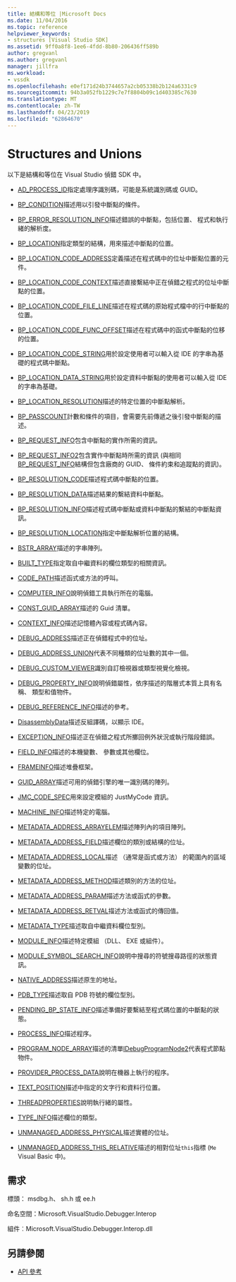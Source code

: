 ```yaml
---
title: 結構和等位 |Microsoft Docs
ms.date: 11/04/2016
ms.topic: reference
helpviewer_keywords:
- structures [Visual Studio SDK]
ms.assetid: 9ff0a8f8-1ee6-4fdd-8b80-206436ff589b
author: gregvanl
ms.author: gregvanl
manager: jillfra
ms.workload:
- vssdk
ms.openlocfilehash: e0ef171d24b3744657a2cb05338b2b124a6331c9
ms.sourcegitcommit: 94b3a052fb1229c7e7f8804b09c1d403385c7630
ms.translationtype: MT
ms.contentlocale: zh-TW
ms.lasthandoff: 04/23/2019
ms.locfileid: "62864670"
---
```

# <a name="structures-and-unions"></a>Structures and Unions
以下是結構和等位在 Visual Studio 偵錯 SDK 中。

- [AD_PROCESS_ID](../../../extensibility/debugger/reference/ad-process-id.md)指定處理序識別碼，可能是系統識別碼或 GUID。

- [BP_CONDITION](../../../extensibility/debugger/reference/bp-condition.md)描述用以引發中斷點的條件。

- [BP_ERROR_RESOLUTION_INFO](../../../extensibility/debugger/reference/bp-error-resolution-info.md)描述錯誤的中斷點，包括位置、 程式和執行緒的解析度。

- [BP_LOCATION](../../../extensibility/debugger/reference/bp-location.md)指定類型的結構，用來描述中斷點的位置。

- [BP_LOCATION_CODE_ADDRESS](../../../extensibility/debugger/reference/bp-location-code-address.md)定義描述在程式碼中的位址中斷點位置的元件。

- [BP_LOCATION_CODE_CONTEXT](../../../extensibility/debugger/reference/bp-location-code-context.md)描述直接繫結中正在偵錯之程式的位址中斷點的位置。

- [BP_LOCATION_CODE_FILE_LINE](../../../extensibility/debugger/reference/bp-location-code-file-line.md)描述在程式碼的原始程式檔中的行中斷點的位置。

- [BP_LOCATION_CODE_FUNC_OFFSET](../../../extensibility/debugger/reference/bp-location-code-func-offset.md)描述在程式碼中的函式中斷點的位移的位置。

- [BP_LOCATION_CODE_STRING](../../../extensibility/debugger/reference/bp-location-code-string.md)用於設定使用者可以輸入從 IDE 的字串為基礎的程式碼中斷點。

- [BP_LOCATION_DATA_STRING](../../../extensibility/debugger/reference/bp-location-data-string.md)用於設定資料中斷點的使用者可以輸入從 IDE 的字串為基礎。

- [BP_LOCATION_RESOLUTION](../../../extensibility/debugger/reference/bp-location-resolution.md)描述的特定位置的中斷點解析。

- [BP_PASSCOUNT](../../../extensibility/debugger/reference/bp-passcount.md)計數和條件的項目，會需要先前傳遞之後引發中斷點的描述。

- [BP_REQUEST_INFO](../../../extensibility/debugger/reference/bp-request-info.md)包含中斷點的實作所需的資訊。

- [BP_REQUEST_INFO2](../../../extensibility/debugger/reference/bp-request-info2.md)包含實作中斷點時所需的資訊 (與相同[BP_REQUEST_INFO](../../../extensibility/debugger/reference/bp-request-info.md)結構但包含廠商的 GUID、 條件約束和追蹤點的資訊)。

- [BP_RESOLUTION_CODE](../../../extensibility/debugger/reference/bp-resolution-code.md)描述程式碼中斷點的位置。

- [BP_RESOLUTION_DATA](../../../extensibility/debugger/reference/bp-resolution-data.md)描述結果的繫結資料中斷點。

- [BP_RESOLUTION_INFO](../../../extensibility/debugger/reference/bp-resolution-info.md)描述程式碼中斷點或資料中斷點的繫結的中斷點資訊。

- [BP_RESOLUTION_LOCATION](../../../extensibility/debugger/reference/bp-resolution-location.md)指定中斷點解析位置的結構。

- [BSTR_ARRAY](../../../extensibility/debugger/reference/bstr-array.md)描述的字串陣列。

- [BUILT_TYPE](../../../extensibility/debugger/reference/built-type.md)指定取自中繼資料的欄位類型的相關資訊。

- [CODE_PATH](../../../extensibility/debugger/reference/code-path.md)描述函式或方法的呼叫。

- [COMPUTER_INFO](../../../extensibility/debugger/reference/computer-info.md)說明偵錯工具執行所在的電腦。

- [CONST_GUID_ARRAY](../../../extensibility/debugger/reference/const-guid-array.md)描述的 Guid 清單。

- [CONTEXT_INFO](../../../extensibility/debugger/reference/context-info.md)描述記憶體內容或程式碼內容。

- [DEBUG_ADDRESS](../../../extensibility/debugger/reference/debug-address.md)描述正在偵錯程式中的位址。

- [DEBUG_ADDRESS_UNION](../../../extensibility/debugger/reference/debug-address-union.md)代表不同種類的位址數的其中一個。

- [DEBUG_CUSTOM_VIEWER](../../../extensibility/debugger/reference/debug-custom-viewer.md)識別自訂檢視器或類型視覺化檢視。

- [DEBUG_PROPERTY_INFO](../../../extensibility/debugger/reference/debug-property-info.md)說明偵錯屬性，依序描述的階層式本質上具有名稱、 類型和值物件。

- [DEBUG_REFERENCE_INFO](../../../extensibility/debugger/reference/debug-reference-info.md)描述的參考。

- [DisassemblyData](../../../extensibility/debugger/reference/disassemblydata.md)描述反組譯碼，以顯示 IDE。

- [EXCEPTION_INFO](../../../extensibility/debugger/reference/exception-info.md)描述正在偵錯之程式所擲回例外狀況或執行階段錯誤。

- [FIELD_INFO](../../../extensibility/debugger/reference/field-info.md)描述的本機變數、 參數或其他欄位。

- [FRAMEINFO](../../../extensibility/debugger/reference/frameinfo.md)描述堆疊框架。

- [GUID_ARRAY](../../../extensibility/debugger/reference/guid-array.md)描述可用的偵錯引擎的唯一識別碼的陣列。

- [JMC_CODE_SPEC](../../../extensibility/debugger/reference/jmc-code-spec.md)用來設定模組的 JustMyCode 資訊。

- [MACHINE_INFO](../../../extensibility/debugger/reference/machine-info.md)描述特定的電腦。

- [METADATA_ADDRESS_ARRAYELEM](../../../extensibility/debugger/reference/metadata-address-arrayelem.md)描述陣列內的項目陣列。

- [METADATA_ADDRESS_FIELD](../../../extensibility/debugger/reference/metadata-address-field.md)描述欄位的類別或結構的位址。

- [METADATA_ADDRESS_LOCAL](../../../extensibility/debugger/reference/metadata-address-local.md)描述 （通常是函式或方法） 的範圍內的區域變數的位址。

- [METADATA_ADDRESS_METHOD](../../../extensibility/debugger/reference/metadata-address-method.md)描述類別的方法的位址。

- [METADATA_ADDRESS_PARAM](../../../extensibility/debugger/reference/metadata-address-param.md)描述方法或函式的參數。

- [METADATA_ADDRESS_RETVAL](../../../extensibility/debugger/reference/metadata-address-retval.md)描述方法或函式的傳回值。

- [METADATA_TYPE](../../../extensibility/debugger/reference/metadata-type.md)描述取自中繼資料欄位型別。

- [MODULE_INFO](../../../extensibility/debugger/reference/module-info.md)描述特定模組 （DLL、 EXE 或組件）。

- [MODULE_SYMBOL_SEARCH_INFO](../../../extensibility/debugger/reference/module-symbol-search-info.md)說明中搜尋的符號搜尋路徑的狀態資訊。

- [NATIVE_ADDRESS](../../../extensibility/debugger/reference/native-address.md)描述原生的地址。

- [PDB_TYPE](../../../extensibility/debugger/reference/pdb-type.md)描述取自 PDB 符號的欄位型別。

- [PENDING_BP_STATE_INFO](../../../extensibility/debugger/reference/pending-bp-state-info.md)描述準備好要繫結至程式碼位置的中斷點的狀態。

- [PROCESS_INFO](../../../extensibility/debugger/reference/process-info.md)描述程序。

- [PROGRAM_NODE_ARRAY](../../../extensibility/debugger/reference/program-node-array.md)描述的清單[IDebugProgramNode2](../../../extensibility/debugger/reference/idebugprogramnode2.md)代表程式節點物件。

- [PROVIDER_PROCESS_DATA](../../../extensibility/debugger/reference/provider-process-data.md)說明在機器上執行的程序。

- [TEXT_POSITION](../../../extensibility/debugger/reference/text-position.md)描述中指定的文字行和資料行位置。

- [THREADPROPERTIES](../../../extensibility/debugger/reference/threadproperties.md)說明執行緒的屬性。

- [TYPE_INFO](../../../extensibility/debugger/reference/type-info.md)描述欄位的類型。

- [UNMANAGED_ADDRESS_PHYSICAL](../../../extensibility/debugger/reference/unmanaged-address-physical.md)描述實體的位址。

- [UNMANAGED_ADDRESS_THIS_RELATIVE](../../../extensibility/debugger/reference/unmanaged-address-this-relative.md)描述的相對位址`this`指標 (`Me` Visual Basic 中)。

## <a name="requirements"></a>需求
 標頭： msdbg.h、 sh.h 或 ee.h

 命名空間：Microsoft.VisualStudio.Debugger.Interop

 組件︰Microsoft.VisualStudio.Debugger.Interop.dll

## <a name="see-also"></a>另請參閱
- [API 參考](../../../extensibility/debugger/reference/api-reference-visual-studio-debugging.md)